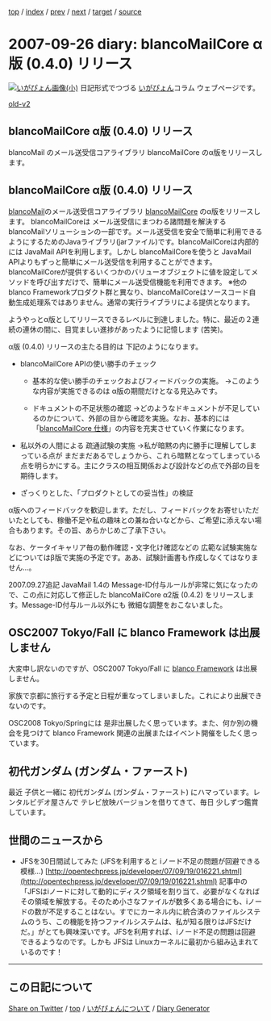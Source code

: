 [top](https://igapyon.github.io/diary/) 
 / [index](https://igapyon.github.io/diary/2007/index.html) 
 / [prev](https://igapyon.github.io/diary/2007/ig070917.html) 
 / [next](https://igapyon.github.io/diary/2007/ig070927.html) 
 / [target](https://igapyon.github.io/diary/2007/ig070926.html) 
 / [source](https://github.com/igapyon/diary/blob/gh-pages/2007/ig070926.html.src.md) 

2007-09-26 diary: blancoMailCore α版 (0.4.0) リリース
=====================================================================================================
[![いがぴょん画像(小)](https://igapyon.github.io/diary/images/iga200306s.jpg "いがぴょん")](https://igapyon.github.io/diary/memo/memoigapyon.html) 日記形式でつづる [いがぴょん](https://igapyon.github.io/diary/memo/memoigapyon.html)コラム ウェブページです。

[old-v2](ig070926-orig.html)

## blancoMailCore α版 (0.4.0) リリース

blancoMail のメール送受信コアライブラリ blancoMailCore のα版をリリースします。


## blancoMailCore α版 (0.4.0) リリース

[blancoMail](http://www.igapyon.jp/blanco/blancomail.html)のメール送受信コアライブラリ [blancoMailCore](http://www.igapyon.jp/blanco/blancomailcore.html) のα版をリリースします。
blancoMailCoreは メール送受信にまつわる諸問題を解決する blancoMailソリューションの一部です。メール送受信を安全で簡単に利用できるようにするためのJavaライブラリ(jarファイル)です。blancoMailCoreは内部的には
JavaMail APIを利用します。しかし blancoMailCoreを使うと JavaMail APIよりもずっと簡単にメール送受信を利用することができます。blancoMailCoreが提供するいくつかのバリューオブジェクトに値を設定してメソッドを呼び出すだけで、簡単にメール送受信機能を利用できます。
      ※他の blanco Frameworkプロダクト群と異なり、blancoMailCoreはソースコード自動生成処理系ではありません。通常の実行ライブラリによる提供となります。

ようやっとα版としてリリースできるレベルに到達しました。特に、最近の２連続の連休の間に、目覚ましい進捗があったように記憶します (苦笑)。

α版 (0.4.0) リリースの主たる目的は 下記のようになります。

* blancoMailCore APIの使い勝手のチェック
  
  * 基本的な使い勝手のチェックおよびフィードバックの実施。
    →このような内容が実施できるのは α版の期間だけとなる見込みです。
    
  * ドキュメントの不足状態の確認
    →どのようなドキュメントが不足しているのかについて、外部の目から確認を実施。なお、基本的には「[blancoMailCore 仕様](http://cvs.sourceforge.jp/cgi-bin/viewcvs.cgi/*checkout*/blancofw/blancoMisc/doc/mail/blancoMailCoreSpec.doc)」の内容を充実させていく作業になります。
  

  
* 私以外の人間による 疏通試験の実施
  →私が暗黙の内に勝手に理解してしまっている点が まだまだあるでしょうから、これら暗黙となってしまっている点を明らかにする。主にクラスの相互関係および設計などの点で外部の目を期待します。
  
* ざっくりとした、「プロダクトとしての妥当性」の検証

α版へのフィードバックを歓迎します。ただし、フィードバックをお寄せいただいたとしても、稼働不足や私の趣味との兼ね合いなどから、ご希望に添えない場合もあります。その旨、あらかじめご了承下さい。

なお、ケータイキャリア毎の動作確認・文字化け確認などの 広範な試験実施などについてはβ版で実施の予定です。ああ、試験計画書も作成しなくてはなりません…。

2007.09.27追記 JavaMail 1.4の Message-ID付与ルールが非常に気になったので、この点に対応して修正した blancoMailCore α2版
(0.4.2) をリリースします。Message-ID付与ルール以外にも 微細な調整をおこないました。

## OSC2007 Tokyo/Fall に blanco Framework は出展しません

大変申し訳ないのですが、OSC2007 Tokyo/Fall に [blanco Framework](http://www.igapyon.jp/blanco/blanco.ja.html) は出展しません。

家族で京都に旅行する予定と日程が重なってしまいました。これにより出展できないのです。

OSC2008 Tokyo/Springには 是非出展したく思っています。また、何か別の機会を見つけて blanco Framework 関連の出展またはイベント開催をしたく思っています。

## 初代ガンダム (ガンダム・ファースト)

最近 子供と一緒に 初代ガンダム (ガンダム・ファースト) にハマっています。レンタルビデオ屋さんで テレビ放映バージョンを借りてきて、毎日 少しずつ鑑賞しています。

## 世間のニュースから

* JFSを30日間試してみた (JFSを利用すると iノード不足の問題が回避できる模様…)
  [http://opentechpress.jp/developer/07/09/19/016221.shtml](http://opentechpress.jp/developer/07/09/19/016221.shtml)
  記事中の「JFSはiノードに対して動的にディスク領域を割り当て、必要がなくなればその領域を解放する。そのため小さなファイルが数多くある場合にも、iノードの数が不足することはない。すでにカーネル内に統合済のファイルシステムのうち、この機能を持つファイルシステムは、私が知る限りはJFSだけだ。」がとても興味深いです。JFSを利用すれば、iノード不足の問題は回避できるようなのです。しかも JFSは Linuxカーネルに最初から組み込まれているのです！

----------------------------------------------------------------------------------------------------

## この日記について

[Share on Twitter](https://twitter.com/intent/tweet?hashtags=igapyon%2Cdiary%2C%E3%81%84%E3%81%8C%E3%81%B4%E3%82%87%E3%82%93&text=blancoMailCore+%CE%B1%E7%89%88+%280.4.0%29+%E3%83%AA%E3%83%AA%E3%83%BC%E3%82%B9&url=https%3A%2F%2Figapyon.github.io%2Fdiary%2F2007%2Fig070926.html) / [top](../index.html) / [いがぴょんについて](https://igapyon.github.io/diary/memo/memoigapyon.html) / [Diary Generator](https://github.com/igapyon/igapyonv3)
